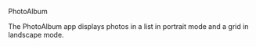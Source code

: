 
PhotoAlbum

The PhotoAlbum app displays photos in a list in portrait mode and a grid in landscape mode.

